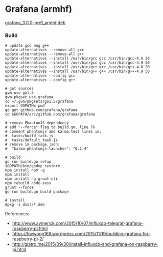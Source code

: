# Grafana (armhf)

[grafana_3.0.0-pre1_armhf.deb](https://s3.eu-central-1.amazonaws.com/beastcraft-telemetry/grafana_3.0.0-pre1_armhf.deb)


### Build

```
# update gcc ang g++
update-alternatives --remove-all gcc
update-alternatives --remove-all g++
update-alternatives --install /usr/bin/gcc gcc /usr/bin/gcc-4.6 20
update-alternatives --install /usr/bin/gcc gcc /usr/bin/gcc-4.9 50
update-alternatives --install /usr/bin/g++ g++ /usr/bin/g++-4.6 20
update-alternatives --install /usr/bin/g++ g++ /usr/bin/g++-4.9 50
update-alternatives --config gcc
update-alternatives --config g++

# get sources
gvm use go1.5
gvm pkgset use grafana
cd ~/.gvm/pkgsets/go1.5/grafana
export GOPATH=`pwd`
go get github.com/grafana/grafana
cd $GOPATH/src/github.com/grafana/grafana

# remove PhantomJS dependency
# add "--force" flag to build.go, line 76
# comment phantomjs and karma:test lines in:
#  tasks/build_task.js
#  tasks/default_task.js
# remove in package.json:
#  "karma-phantomjs-launcher": "0.1.4"

# build
go run build.go setup
$GOPATH/bin/godep restore
npm install npm -g
npm install
npm install -g grunt-cli
npm rebuild node-sass
grunt --force
go run build.go build package

# install
dpkg -i dist/*.deb
```

References:

* http://www.aymerick.com/2015/10/07/influxdb-telegraf-grafana-raspberry-pi.html
* https://hwwong168.wordpress.com/2015/11/19/building-grafana-for-raspberry-pi-2/
* http://giatro.me/2015/09/30/install-influxdb-and-grafana-on-raspberry-pi.html
